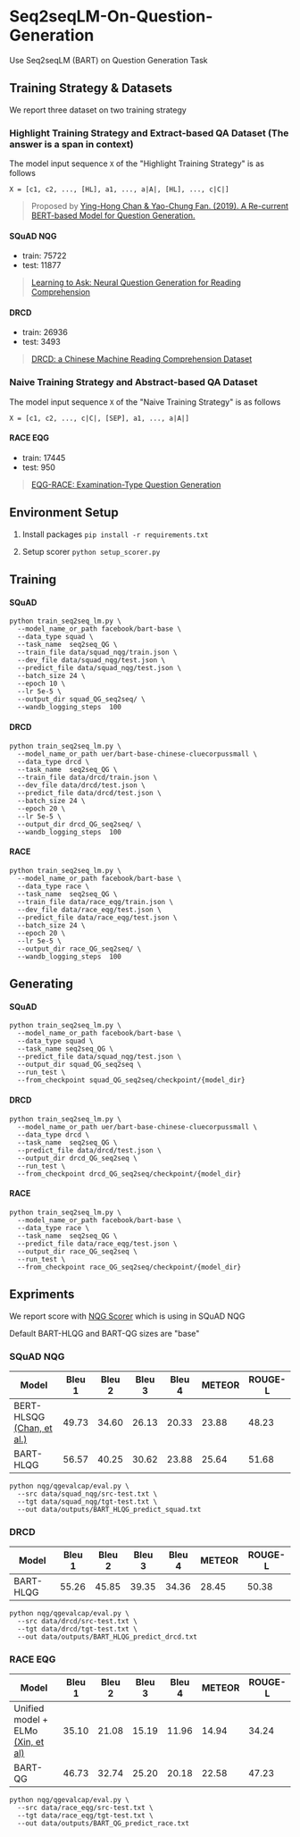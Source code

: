 # Seq2seqLM-On-Question-Generation
Use Seq2seqLM (BART) on Question  Generation Task

## Training Strategy & Datasets
We report three dataset on two training strategy

### Highlight Training Strategy and Extract-based QA Dataset (The answer is a span in context)
The model input sequence `X` of the "Highlight Training Strategy" is as follows
```
X = [c1, c2, ..., [HL], a1, ..., a|A|, [HL], ..., c|C|]
```
> Proposed by [Ying-Hong Chan & Yao-Chung Fan. (2019). A Re-current BERT-based Model for Question Generation.](https://www.aclweb.org/anthology/D19-5821/)

#### SQuAD NQG
- train: 75722
- test: 11877
> [Learning to Ask: Neural Question Generation for Reading Comprehension](https://arxiv.org/abs/1705.00106)

#### DRCD
- train: 26936
- test: 3493
> [DRCD: a Chinese Machine Reading Comprehension Dataset](https://arxiv.org/abs/1806.00920)

### Naive Training Strategy and Abstract-based QA Dataset
The model input sequence `X` of the "Naive Training Strategy" is as follows
```
X = [c1, c2, ..., c|C|, [SEP], a1, ..., a|A|]
```

#### RACE EQG
- train: 17445
- test: 950
> [EQG-RACE: Examination-Type Question Generation](https://arxiv.org/abs/2012.06106)



## Environment Setup
1. Install packages `pip install -r requirements.txt`

2. Setup scorer `python setup_scorer.py`

## Training
#### SQuAD
```
python train_seq2seq_lm.py \
  --model_name_or_path facebook/bart-base \
  --data_type squad \
  --task_name  seq2seq_QG \
  --train_file data/squad_nqg/train.json \
  --dev_file data/squad_nqg/test.json \
  --predict_file data/squad_nqg/test.json \
  --batch_size 24 \
  --epoch 10 \
  --lr 5e-5 \
  --output_dir squad_QG_seq2seq/ \
  --wandb_logging_steps  100
```

#### DRCD
```
python train_seq2seq_lm.py \
  --model_name_or_path uer/bart-base-chinese-cluecorpussmall \
  --data_type drcd \
  --task_name  seq2seq_QG \
  --train_file data/drcd/train.json \
  --dev_file data/drcd/test.json \
  --predict_file data/drcd/test.json \
  --batch_size 24 \
  --epoch 20 \
  --lr 5e-5 \
  --output_dir drcd_QG_seq2seq/ \
  --wandb_logging_steps  100
```


#### RACE
```
python train_seq2seq_lm.py \
  --model_name_or_path facebook/bart-base \
  --data_type race \
  --task_name  seq2seq_QG \
  --train_file data/race_eqg/train.json \
  --dev_file data/race_eqg/test.json \
  --predict_file data/race_eqg/test.json \
  --batch_size 24 \
  --epoch 20 \
  --lr 5e-5 \
  --output_dir race_QG_seq2seq/ \
  --wandb_logging_steps  100
```

## Generating
#### SQuAD
```
python train_seq2seq_lm.py \
  --model_name_or_path facebook/bart-base \
  --data_type squad \
  --task_name seq2seq_QG \
  --predict_file data/squad_nqg/test.json \
  --output_dir squad_QG_seq2seq \
  --run_test \
  --from_checkpoint squad_QG_seq2seq/checkpoint/{model_dir}
```


#### DRCD
```
python train_seq2seq_lm.py \
  --model_name_or_path uer/bart-base-chinese-cluecorpussmall \
  --data_type drcd \
  --task_name  seq2seq_QG \
  --predict_file data/drcd/test.json \
  --output_dir drcd_QG_seq2seq \
  --run_test \
  --from_checkpoint drcd_QG_seq2seq/checkpoint/{model_dir}
```


#### RACE
```
python train_seq2seq_lm.py \
  --model_name_or_path facebook/bart-base \
  --data_type race \
  --task_name  seq2seq_QG \
  --predict_file data/race_eqg/test.json \
  --output_dir race_QG_seq2seq \
  --run_test \
  --from_checkpoint race_QG_seq2seq/checkpoint/{model_dir}
```


## Expriments
We report score with [NQG Scorer](https://github.com/xinyadu/nqg) which is using in SQuAD NQG

Default BART-HLQG and BART-QG sizes are "base"


### SQuAD NQG
Model                                                                  |Bleu 1|Bleu 2|Bleu 3|Bleu 4|METEOR|ROUGE-L|
-----------------------------------------------------------------------|------|------|------|------|------|-------|
BERT-HLSQG [(Chan, et al.)](https://www.aclweb.org/anthology/D19-5821/) |49.73 |34.60 |26.13 |20.33 |23.88 |48.23  |
BART-HLQG                                                             |56.57 |40.25 |30.62 |23.88 |25.64 |51.68  |

```
python nqg/qgevalcap/eval.py \
  --src data/squad_nqg/src-test.txt \
  --tgt data/squad_nqg/tgt-test.txt \
  --out data/outputs/BART_HLQG_predict_squad.txt
```

### DRCD
Model                                                                  |Bleu 1|Bleu 2|Bleu 3|Bleu 4|METEOR|ROUGE-L|
-----------------------------------------------------------------------|------|------|------|------|------|-------|
BART-HLQG                                                              |55.26 |45.85 |39.35 |34.36 |28.45 |50.38  |

```
python nqg/qgevalcap/eval.py \
  --src data/drcd/src-test.txt \
  --tgt data/drcd/tgt-test.txt \
  --out data/outputs/BART_HLQG_predict_drcd.txt
```
### RACE EQG
Model                                                                  |Bleu 1|Bleu 2|Bleu 3|Bleu 4|METEOR|ROUGE-L|
-----------------------------------------------------------------------|------|------|------|------|------|-------|
Unified model + ELMo [(Xin, et al)](https://arxiv.org/abs/2012.06106)  |35.10 |21.08 |15.19 |11.96 |14.94 |34.24  |
BART-QG                                                                |46.73 |32.74 |25.20 |20.18 |22.58 |47.23  |

```
python nqg/qgevalcap/eval.py \
  --src data/race_eqg/src-test.txt \
  --tgt data/race_eqg/tgt-test.txt \
  --out data/outputs/BART_QG_predict_race.txt
```

